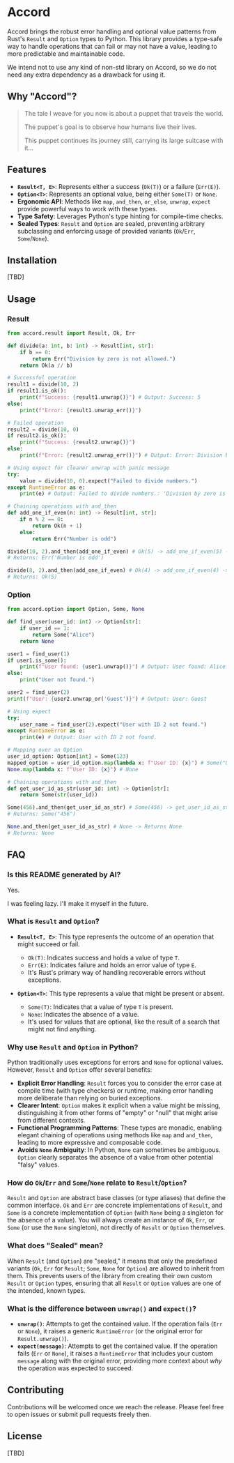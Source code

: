 # Accord

Accord brings the robust error handling and optional value patterns from Rust's `Result` and `Option` types to Python. This library provides a type-safe way to handle operations that can fail or may not have a value, leading to more predictable and maintainable code.

We intend not to use any kind of non-std library on Accord, so we do not need any extra dependency as a drawback for using it.

## Why "Accord"?

> The tale I weave for you now is about a puppet that travels the world.
>
> The puppet's goal is to observe how humans live their lives.
>
> This puppet continues its journey still, carrying its large suitcase with it...

## Features

- **`Result<T, E>`**: Represents either a success (`Ok(T)`) or a failure (`Err(E)`).
- **`Option<T>`**: Represents an optional value, being either `Some(T)` or `None`.
- **Ergonomic API**: Methods like `map`, `and_then`, `or_else`, `unwrap`, `expect` provide powerful ways to work with these types.
- **Type Safety**: Leverages Python's type hinting for compile-time checks.
- **Sealed Types**: `Result` and `Option` are sealed, preventing arbitrary subclassing and enforcing usage of provided variants (`Ok`/`Err`, `Some`/`None`).

## Installation

[TBD]

## Usage

### Result

```python
from accord.result import Result, Ok, Err

def divide(a: int, b: int) -> Result[int, str]:
    if b == 0:
        return Err("Division by zero is not allowed.")
    return Ok(a // b)

# Successful operation
result1 = divide(10, 2)
if result1.is_ok():
    print(f"Success: {result1.unwrap()}") # Output: Success: 5
else:
    print(f"Error: {result1.unwrap_err()}")

# Failed operation
result2 = divide(10, 0)
if result2.is_ok():
    print(f"Success: {result2.unwrap()}")
else:
    print(f"Error: {result2.unwrap_err()}") # Output: Error: Division by zero is not allowed.

# Using expect for cleaner unwrap with panic message
try:
    value = divide(10, 0).expect("Failed to divide numbers.")
except RuntimeError as e:
    print(e) # Output: Failed to divide numbers.: 'Division by zero is not allowed.'

# Chaining operations with and_then
def add_one_if_even(n: int) -> Result[int, str]:
    if n % 2 == 0:
        return Ok(n + 1)
    else:
        return Err("Number is odd")

divide(10, 2).and_then(add_one_if_even) # Ok(5) -> add_one_if_even(5) -> Err("Number is odd")
# Returns: Err('Number is odd')

divide(8, 2).and_then(add_one_if_even) # Ok(4) -> add_one_if_even(4) -> Ok(5)
# Returns: Ok(5)
```

### Option

```python
from accord.option import Option, Some, None

def find_user(user_id: int) -> Option[str]:
    if user_id == 1:
        return Some("Alice")
    return None

user1 = find_user(1)
if user1.is_some():
    print(f"User found: {user1.unwrap()}") # Output: User found: Alice
else:
    print("User not found.")

user2 = find_user(2)
print(f"User: {user2.unwrap_or('Guest')}") # Output: User: Guest

# Using expect
try:
    user_name = find_user(2).expect("User with ID 2 not found.")
except RuntimeError as e:
    print(e) # Output: User with ID 2 not found.

# Mapping over an Option
user_id_option: Option[int] = Some(123)
mapped_option = user_id_option.map(lambda x: f"User ID: {x}") # Some("User ID: 123")
None.map(lambda x: f"User ID: {x}") # None

# Chaining operations with and_then
def get_user_id_as_str(user_id: int) -> Option[str]:
    return Some(str(user_id))

Some(456).and_then(get_user_id_as_str) # Some(456) -> get_user_id_as_str(456) -> Some("456")
# Returns: Some("456")

None.and_then(get_user_id_as_str) # None -> Returns None
# Returns: None
```

## FAQ

### Is this README generated by AI?

Yes.

I was feeling lazy. I'll make it myself in the future.

### What is `Result` and `Option`?

- **`Result<T, E>`**: This type represents the outcome of an operation that might succeed or fail.

  - `Ok(T)`: Indicates success and holds a value of type `T`.
  - `Err(E)`: Indicates failure and holds an error value of type `E`.
  - It's Rust's primary way of handling recoverable errors without exceptions.

- **`Option<T>`**: This type represents a value that might be present or absent.
  - `Some(T)`: Indicates that a value of type `T` is present.
  - `None`: Indicates the absence of a value.
  - It's used for values that are optional, like the result of a search that might not find anything.

### Why use `Result` and `Option` in Python?

Python traditionally uses exceptions for errors and `None` for optional values. However, `Result` and `Option` offer several benefits:

- **Explicit Error Handling**: `Result` forces you to consider the error case at compile time (with type checkers) or runtime, making error handling more deliberate than relying on buried exceptions.
- **Clearer Intent**: `Option` makes it explicit when a value might be missing, distinguishing it from other forms of "empty" or "null" that might arise from different contexts.
- **Functional Programming Patterns**: These types are monadic, enabling elegant chaining of operations using methods like `map` and `and_then`, leading to more expressive and composable code.
- **Avoids `None` Ambiguity**: In Python, `None` can sometimes be ambiguous. `Option` clearly separates the absence of a value from other potential "falsy" values.

### How do `Ok`/`Err` and `Some`/`None` relate to `Result`/`Option`?

`Result` and `Option` are abstract base classes (or type aliases) that define the common interface. `Ok` and `Err` are concrete implementations of `Result`, and `Some` is a concrete implementation of `Option` (with `None` being a singleton for the absence of a value). You will always create an instance of `Ok`, `Err`, or `Some` (or use the `None` singleton), not directly of `Result` or `Option` themselves.

### What does "Sealed" mean?

When `Result` (and `Option`) are "sealed," it means that only the predefined variants (`Ok`, `Err` for `Result`; `Some`, `None` for `Option`) are allowed to inherit from them. This prevents users of the library from creating their own custom `Result` or `Option` types, ensuring that all `Result` or `Option` values are one of the intended, known types.

### What is the difference between `unwrap()` and `expect()`?

- **`unwrap()`**: Attempts to get the contained value. If the operation fails (`Err` or `None`), it raises a generic `RuntimeError` (or the original error for `Result.unwrap()`).
- **`expect(message)`**: Attempts to get the contained value. If the operation fails (`Err` or `None`), it raises a `RuntimeError` that includes your custom `message` along with the original error, providing more context about _why_ the operation was expected to succeed.

## Contributing

Contributions will be welcomed once we reach the release. Please feel free to open issues or submit pull requests freely then.

## License

[TBD]
